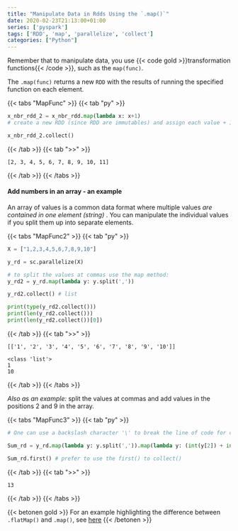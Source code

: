 ```yaml
---
title: "Manipulate Data in Rdds Using the `.map()`"
date: 2020-02-23T21:13:00+01:00
series: ['pyspark']
tags: ['RDD', 'map', 'parallelize', 'collect']
categories: ["Python"]
---
```


Remember that to manipulate data, you use {{< code gold >}}transformation functions{{< /code >}}, such as the `map(func)`.

The `.map(func)` returns a new `RDD` with the results of running the specified function on each element.

{{< tabs "MapFunc" >}}
{{< tab "py" >}}
```python
x_nbr_rdd_2 = x_nbr_rdd.map(lambda x: x+1) 
# create a new RDD (since RDD are immutables) and assign each value + 1 of x_nbr_rdd to x_nbr_rdd_2

x_nbr_rdd_2.collect()  
``` 
{{< /tab >}}
{{< tab ">>" >}}
```
[2, 3, 4, 5, 6, 7, 8, 9, 10, 11]
```
{{< /tab >}}
{{< /tabs >}}

#### Add numbers in an array - an example
An array of values is a common data format where multiple values _are contained in one element (string)_ . You can manipulate the individual values if you split them up into separate elements.

{{< tabs "MapFunc2" >}}
{{< tab "py" >}}
```python
X = ["1,2,3,4,5,6,7,8,9,10"]

y_rd = sc.parallelize(X)

# to split the values at commas use the map method:
y_rd2 = y_rd.map(lambda y: y.split(','))

y_rd2.collect() # list

print(type(y_rd2.collect()))
print(len(y_rd2.collect()))
print(len(y_rd2.collect())[0])
``` 
{{< /tab >}}
{{< tab ">>" >}}
```
[['1', '2', '3', '4', '5', '6', '7', '8', '9', '10']]

<class 'list'>
1
10
```
{{< /tab >}}
{{< /tabs >}}

_Also as an example:_ split the values at commas and add values in the positions 2 and 9 in the array.

{{< tabs "MapFunc3" >}}
{{< tab "py" >}}
```python
# One can use a backslash character '\' to break the line of code for clarity.

Sum_rd = y_rd.map(lambda y: y.split(',')).map(lambda y: (int(y[2]) + int(y[9])))

Sum_rd.first() # prefer to use the first() to collect() 
``` 
{{< /tab >}}
{{< tab ">>" >}}
```
13
```
{{< /tab >}}
{{< /tabs >}}

{{< betonen gold >}}
For an example highlighting the difference between `.flatMap()` and `.map()`, see [here](/posts/python/pyspark/difference-between-map-and-flatmap)
{{< /betonen >}}